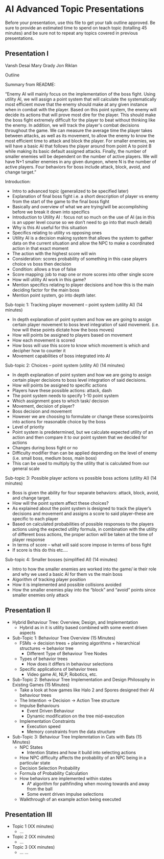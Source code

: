 # AI Advanced Topic Presentations

Before your presentation, use this file to get your talk outline approved. Be
sure to provide an estimated time to spend on teach topic (totalling 45 minutes)
and be sure not to repeat any topics covered in previous presentations.

## Presentation I

Vansh Desai 
Mary Grady
Jon Riklan

Outline


Summary from README: 

“Enemy AI will mainly focus on the implementation of the boss fight. Using utility AI, we will assign a point system that will calculate the systematically most efficient move that the enemy should make at any given instance when in combat with the player. Based on this point system, the enemy will decide its actions that will prove most dire for the player. This should make the boss fight extremely difficult for the player to beat without thinking like the enemy. In addition, we will track the player's combat decisions throughout the game. We can measure the average time the player takes between attacks, as well as its movement, to allow the enemy to know the most efficient time to attack and block the player. For smaller enemies, we will have a basic AI that follows the player around from point A to point B while making its basic default assigned attacks. Finally, the number of smaller enemies will be dependent on the number of active players. We will have N+1 smaller enemies in any given dungeon, where N is the number of active players. Four behaviors for boss include attack, block, avoid, and change target.”

Introduction: 

-	Intro to advanced topic (generalized to be specified later)
-	Explanation of final boss fight i.e. a short description of player vs enemy from the start of the game to the final boss fight
-	Basically and overview of what we are trying/will be accomplishing before we break it down into specifics 
-	Introduction to Utility AI : focus not so much on the use of AI (as in this is an upper level course so we don’t need to go into that much detail)  
-	Why is this AI useful for this situation 
-	Specifics relating to utility vs opposing ones 
-	Utility AI is a decision making system that allows the system to gather data on the current situation and allow the NPC to make a coordinated action in that exact moment 
-	The action with the highest score will win
-	Consideration: scores probability of something in this case players choice vs boss then decision 
-	Condition: allows a true of false 
-	Score mapping: job to map one or more scores into other single score 
-	How will utility AI work in this game? 
-	Mention specifics relating to player decisions and how this is the main deciding factor for the main boss 
-	Mention point system, go into depth later.


Sub-topic 1: Tracking player movement – point system (utility AI) (14 minutes)

-	In depth explanation of point system and how we are going to assign certain player movement to boss level integration of said movement. (i.e. how will these points dictate how the boss moves) 
-	How will points be assigned to players based on movement
-	How each movement is scored
-	How boss will use this score to know which movement is which and decipher how to counter it 
-	Movement capabilities of boss integrated into AI 



Sub-topic 2: Choices – point system (utility AI) (14 minutes)

-	In depth explanation of point system and how we are going to assign certain player decisions to boss level integration of said decisions.
-	How will points be assigned to specific actions 
-	Players have these possible actions: attack, dash
-	The point system needs to specify 1-10 point system
-	Which assignment goes to which task/ decision 
-	Movement, decision of player? 
-	Boss decision and movement 
-	However we are choosing to formulate or change these scores/points into actions for reasonable choice by the boss
-	Level of priority 
-	Point system is predetermined, but we calculate expected utility of an action and then compare it to our point system that we decided for actions
-	Changes during boss fight or no 
-	Difficulty modifier than can be applied depending on the level of enemy (i.e. small boss, medium boss, main boss)
-	This can be used to multiply by the utility that is calculated from our general scale


Sub-topic 3: Possible player actions vs possible boss actions (utility AI)  (14 minutes)

-	Boss is given the ability for four separate behaviors: attack, block, avoid, and change target.
-	How will the point system affect these choices?
-	As explained about the point system is designed to track the player’s decisions and movement and assigns a score to said player–these are specific to each player 
-	Based on calculated probabilities of possible responses to the players actions using the expected utility formula, in combination with the utility of different boss actions, the proper action will be taken at the time of player response
-	In terms of score – what will said score impose in terms of boss fight
-	If score is this do this etc….


Sub-topic 4: Smaller bosses (simplified AI) (14 minutes)

-	Intro to how the smaller enemies are worked into the game/ ie their role and why we used a basic AI for them vs the main boss 
-	Algorithm of tracking player position 
-	How it is implemented and possible collisions avoided 
-	How the smaller enemies play into the “block” and “avoid” points since smaller enemies only attack 


## Presentation II
- Hybrid Behaviour Tree: Overview, Design, and Implementation
  - Hybrid as in it is utility based combined with some event driven aspects 
- Sub-Topic 1: Behaviour Tree Overview (15 Minutes)
  - FSMs -> decision trees + planning algorithms + hierarchical structures -> behavior tree
    - Different Type of Behaviour Tree Nodes 
  - Types of behavior trees
    - How does it differs in behaviour selections
  - Specific applications of behavior trees
    - Video game AI, NLP, Robotics, etc.
- Sub-Topic 2: Behaviour Tree Implementation and Design Philosophy in Existing Games (15 Minutes)
  - Take a look at how games like Halo 2 and Spores designed their AI behaviour trees
  - The Intention -> Decision -> Action Tree structure
  - Impulse Behaviours
    - Event Driven Behaviour
    - Dynamic modification on the tree mid-execution 
  - Implementation Constraints
    - Execution speed
    - Memory constraints from the data structure
- Sub-Topic 3: Behaviour Tree Implemntation in Cats with Bats (15 Minutes)
  - NPC States
    - Intention States and how it build into selecting actions
   - How NPC difficulty affects the probability of an NPC being in a particular state
    - Decision Selection Probability
    - Formula of Probability Calculation
  - How behaviors are implemented within states
    - A* algorithm for pathfinding when moving towards and away from the ball
    - Some event driven impulse selections
  - Walkthrough of an example action being executed

## Presentation III

- Topic 1 (XX minutes)
  - ...
- Topic 2 (XX minutes)
  - ...
- Topic 3 (XX minutes)
  - ...
...
